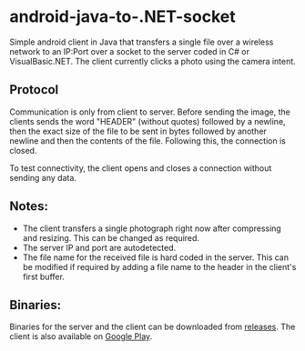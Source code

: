 # android-java-to-.NET-socket

Simple android client in Java that transfers a single file over a wireless network to an IP:Port over a socket to the server coded in C# or VisualBasic.NET.
The client currently clicks a photo using the camera intent.

## Protocol

Communication is only from client to server. Before sending the image, the clients sends the word "HEADER" (without quotes) followed by a newline, then the exact size of the file to be sent in bytes followed by another newline and then the contents of the file. Following this, the connection is closed.

To test connectivity, the client opens and closes a connection without sending any data.

## Notes:

 - The client transfers a single photograph right now after compressing and resizing. This can be changed as required.
 - The server IP and port are autodetected.
 - The file name for the received file is hard coded in the server. This can be modified if required by adding a file name to the header in the client's first buffer.

## Binaries:

Binaries for the server and the client can be downloaded from [releases](https://github.com/radialapps/android-java-to-.NET-socket/releases). The client is also available on [Google Play](https://play.google.com/store/apps/details?id=com.radial.client).